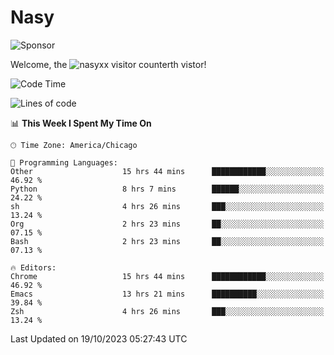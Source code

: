 # Nasy

<!--
<p align="center">
<img height="200" src="https://github-readme-stats.vercel.app/api?username=nasyxx&count_private=true&show_icons=true&theme=dracula&include_all_commits=true"/>
<img height="200" src="https://github-readme-stats.vercel.app/api/top-langs/?username=nasyxx&theme=dracula&hide=html,jupyter+notebook&count_private=true&show_icons=true"/>
</p>

  
----------------
-->

![Sponsor](https://img.shields.io/static/v1.svg?label=Sponsor&message=%E2%9D%A4&logo=GitHub&style=flat&color=pink)
 
Welcome, the ![nasyxx visitor counter](https://count.getloli.com/get/@nasyxx?theme=rule34)th vistor!
 
<!--START_SECTION:waka-->
![Code Time](http://img.shields.io/badge/Code%20Time-3%2C821%20hrs%2039%20mins-blue)

![Lines of code](https://img.shields.io/badge/From%20Hello%20World%20I%27ve%20Written-6.3%20million%20lines%20of%20code-blue)

📊 **This Week I Spent My Time On** 

```text
🕑︎ Time Zone: America/Chicago

💬 Programming Languages: 
Other                    15 hrs 44 mins      ████████████░░░░░░░░░░░░░   46.92 % 
Python                   8 hrs 7 mins        ██████░░░░░░░░░░░░░░░░░░░   24.22 % 
sh                       4 hrs 26 mins       ███░░░░░░░░░░░░░░░░░░░░░░   13.24 % 
Org                      2 hrs 23 mins       ██░░░░░░░░░░░░░░░░░░░░░░░   07.15 % 
Bash                     2 hrs 23 mins       ██░░░░░░░░░░░░░░░░░░░░░░░   07.13 % 

🔥 Editors: 
Chrome                   15 hrs 44 mins      ████████████░░░░░░░░░░░░░   46.92 % 
Emacs                    13 hrs 21 mins      ██████████░░░░░░░░░░░░░░░   39.84 % 
Zsh                      4 hrs 26 mins       ███░░░░░░░░░░░░░░░░░░░░░░   13.24 % 
```


 Last Updated on 19/10/2023 05:27:43 UTC
<!--END_SECTION:waka-->

<!-- ![visitors](https://visitor-badge.laobi.icu/badge?page_id=nasyxx.nasyxx) -->
